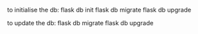 to initialise the db:
flask db init
flask db migrate
flask db upgrade

to update the db:
flask db migrate
flask db upgrade
